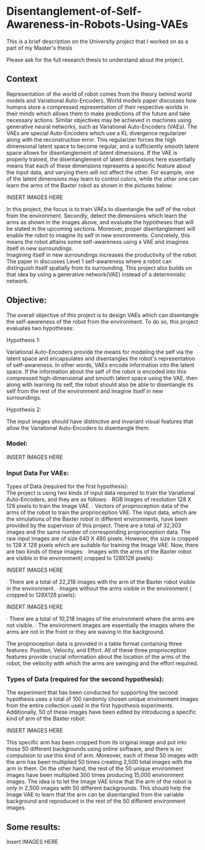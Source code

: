 # Disentanglement-of-Self-Awareness-in-Robots-Using-VAEs
This is a brief description on the University project that I worked on as a part of my Master's thesis


Please ask for the full research thesis to understand about the project.

## Context
Representation of the world of robot comes from the theory behind world models and Variational  Auto-Encoders. World models paper discusses how humans store a compressed representation of  their respective worlds in their minds which allows them to make predictions of the future and take  necessary actions. Similar objectives may be achieved in machines using generative neural  networks, such as Variational Auto-Encoders (VAEs). The VAEs are special Auto-Encoders which use a  KL divergence regularizer along with the reconstruction error. This regularizer forces the high  dimensional latent space to become regular, and a sufficiently smooth latent space allows for  disentanglement of latent dimensions. 
If the VAE is properly trained, the disentanglement of latent dimensions here essentially means that  each of these dimensions represents a specific feature about the input data, and varying them will  not affect the other. For example, one of the latent dimensions may learn to control colors,  while the other one can learn the arms of the Baxter robot as shown in the pictures below: 
  
INSERT IMAGES HERE

In this project, the focus is to train VAEs to disentangle the self of the robot from the environment.  Secondly, detect the dimensions which learn the arms as shown in the images above, and evaluate  the hypotheses that will be stated in the upcoming sections. Moreover, proper disentanglement will  enable the robot to imagine its self in new environments. Concretely, this means the robot attains  some self-awareness using a VAE and imagines itself in new surroundings.  
Imagining itself in new surroundings increases the productivity of the robot. The paper in discusses Level 1 self-awareness where a robot can distinguish itself spatially from its surrounding. This project also builds on that idea by using a generative network(VAE) instead of a deterministic network. 

## Objective: 

The overall objective of this project is to design VAEs which can disentangle the self-awareness of  the robot from the environment. To do so, this project evaluates two hypotheses: 

Hypothesis 1: 

Variational Auto-Encoders provide the means for modeling the self via the latent space and  encapsulates and disentangles the robot's representation of self-awareness. 
In other words, VAEs encode information into the latent space. If the information about the self of  the robot is encoded into this compressed high-dimensional and smooth latent space using the VAE,  then along with learning its self, the robot should also be able to disentangle its self from the rest of  the environment and imagine itself in new surroundings.  

Hypothesis 2: 

The input images should have distinctive and invariant visual features that allow the Variational  Auto-Encoders to disentangle them. 

### Model:

INSERT IMAGES HERE

###  Input Data For VAEs: 
Types of Data (required for the first hypothesis):  
The project is using two kinds of input data required to train the Variational Auto-Encoders, and  they are as follows: 
∙ RGB Images of resolution 128 X 128 pixels to train the Image VAE. 
∙ Vectors of proprioception data of the arms of the robot to train the proprioception VAE. 
The input data, which are the simulations of the Baxter robot in different environments, have been  provided by the supervisor of this project. There are a total of 32,303 images and the same number  of corresponding proprioception data. 
The raw input images are of size 640 X 480 pixels. However, the size is cropped to 128 X 128 pixels  which are suitable for training the Image VAE. Now, there are two kinds of these images: 
∙ Images with the arms of the Baxter robot are visible in the environment( cropped to  128X128 pixels): 

INSERT IMAGES HERE

∙ There are a total of 22,218 images with the arm of the Baxter robot visible in the  environment. 
∙ Images without the arms visible in the environment ( cropped to 128X128 pixels):

INSERT IMAGES HERE

∙ There are a total of 10,218 images of the environment where the arms are not visible. ∙ The environment images are essentially the images where the arms are not in the front or  they are waving in the background.  

The proprioception data is provided in a table format containing three features: Position, Velocity,  and Effort. All of these three proprioception features provide crucial information about the location  of the arms of the robot, the velocity with which the arms are swinging and the effort required.

### Types of Data (required for the second hypothesis):  

The experiment that has been conducted for supporting the second hypothesis uses a total of 100  randomly chosen unique environment images from the entire collection used in the first hypothesis  experiments. Additionally, 50 of these images have been edited by introducing a specific kind of arm of the Baxter robot:

INSERT IMAGES HERE

This specific arm has been cropped from its original image and put into those 50 different  backgrounds using online software, and there is no compulsion to use this kind of arm. Moreover,  each of these 50 images with the arm has been multiplied 50 times creating 2,500 total images with  the arm in them. On the other hand, the rest of the 50 unique environment images have been  multiplied 300 times producing 15,000 environment images. The idea is to let the Image VAE know  that the arm of the robot is only in 2,500 images with 50 different backgrounds. This should help the  Image VAE to learn that the arm can be disentangled from the variable background and reproduced  in the rest of the 50 different environment images.  

## Some results:

Insert IMAGES HERE